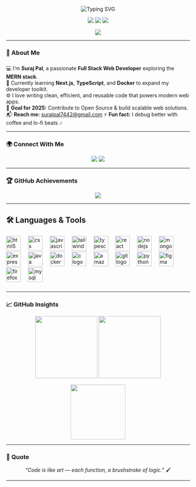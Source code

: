 <!-- Animated Banner -->
<p align="center">
  <img src="https://readme-typing-svg.herokuapp.com?font=Fira+Code&size=26&pause=1000&color=00FFFF&center=true&vCenter=true&width=600&lines=Hi%2C+I'm+Suraj+Pal+👋;Full+Stack+Web+Developer+💻;MERN+Stack+Explorer+🚀;Always+Learning+Something+New+✨" alt="Typing SVG" />
</p>

<!-- Profile Card -->
<p align="center">
  <img src="https://img.shields.io/badge/MERN%20Stack-%231A1A1A?style=for-the-badge&logo=mongodb&logoColor=4EA94B&labelColor=000000" />
  <img src="https://img.shields.io/badge/Full%20Stack%20Developer-%2300C853?style=for-the-badge&logo=javascript&logoColor=white" />
  <img src="https://img.shields.io/badge/Open%20Source%20Contributor-%2300BFA6?style=for-the-badge&logo=github&logoColor=white" />
</p>

<div align="center">
  <img src="https://visitor-badge.laobi.icu/badge?page_id=Suraj-219.Suraj-219&"  />
</div>

---

### 🌌 About Me  

###

💻 I’m **Suraj Pal**, a passionate **Full Stack Web Developer** exploring the **MERN stack**.  
🌱 Currently learning **Next.js**, **TypeScript**, and **Docker** to expand my developer toolkit.  
⚙️ I love writing clean, efficient, and reusable code that powers modern web apps.  
🎯 **Goal for 2025:** Contribute to Open Source & build scalable web solutions.  
📬 **Reach me:** surajpal7442@gmail.com
⚡ **Fun fact:** I debug better with coffee and lo-fi beats 🎶 

---

### 🌍 Connect With Me  


<p align="center">
  <a href="https://www.linkedin.com/in/surajpal219/"><img src="https://img.shields.io/badge/LinkedIn-0077B5?style=for-the-badge&logo=linkedin&logoColor=white" /></a>
  <a href="mailto:surajpal7442@gmail.com"><img src="https://img.shields.io/badge/Gmail-D14836?style=for-the-badge&logo=gmail&logoColor=white" /></a>
</p>

---

### 🏆 GitHub Achievements  


<p align="center">
  <img src="https://github-profile-trophy.vercel.app/?username=Suraj-219&theme=darkhub&margin-w=15&margin-h=15&no-frame=true" />
</p>

---

## 🛠️ Languages & Tools

###

<div align="left">
  <img src="https://cdn.jsdelivr.net/gh/devicons/devicon/icons/html5/html5-original.svg" height="40" alt="html5 logo"  />
  <img width="12" />
  <img src="https://cdn.jsdelivr.net/gh/devicons/devicon/icons/css3/css3-original.svg" height="40" alt="css logo"  />
  <img width="12" />
  <img src="https://cdn.jsdelivr.net/gh/devicons/devicon/icons/javascript/javascript-original.svg" height="40" alt="javascript logo"  />
  <img width="12" />
  <img src="https://cdn.jsdelivr.net/gh/devicons/devicon/icons/tailwindcss/tailwindcss-original-wordmark.svg" height="40" alt="tailwindcss logo"  />
  <img width="12" />
  <img src="https://cdn.jsdelivr.net/gh/devicons/devicon/icons/typescript/typescript-original.svg" height="40" alt="typescript logo"  />
  <img width="12" />
  <img src="https://cdn.jsdelivr.net/gh/devicons/devicon/icons/react/react-original.svg" height="40" alt="react logo"  />
  <img width="12" />
  <img src="https://cdn.jsdelivr.net/gh/devicons/devicon/icons/nodejs/nodejs-original.svg" height="40" alt="nodejs logo"  />
  <img width="12" />
  <img src="https://cdn.jsdelivr.net/gh/devicons/devicon/icons/mongodb/mongodb-original.svg" height="40" alt="mongodb logo"  />
  <img width="12" />
  <img src="https://cdn.jsdelivr.net/gh/devicons/devicon/icons/express/express-original.svg" height="40" alt="express logo"  />
  <img width="12" />
  <img src="https://cdn.jsdelivr.net/gh/devicons/devicon/icons/java/java-original.svg" height="40" alt="java logo"  />
  <img width="12" />
  <img src="https://cdn.jsdelivr.net/gh/devicons/devicon/icons/docker/docker-original.svg" height="40" alt="docker logo"  />
  <img width="12" />
  <img src="https://cdn.jsdelivr.net/gh/devicons/devicon/icons/c/c-original.svg" height="40" alt="c logo"  />
  <img width="12" />
  <img src="https://cdn.jsdelivr.net/gh/devicons/devicon/icons/amazonwebservices/amazonwebservices-line-wordmark.svg" height="40" alt="amazonwebservices logo"  />
  <img width="12" />
  <img src="https://cdn.jsdelivr.net/gh/devicons/devicon/icons/git/git-original.svg" height="40" alt="git logo"  />
  <img width="12" />
  <img src="https://cdn.jsdelivr.net/gh/devicons/devicon/icons/python/python-original.svg" height="40" alt="python logo"  />
  <img width="12" />
  <img src="https://cdn.jsdelivr.net/gh/devicons/devicon/icons/figma/figma-original.svg" height="40" alt="figma logo"  />
  <img width="12" />
  <img src="https://cdn.jsdelivr.net/gh/devicons/devicon/icons/firefox/firefox-original.svg" height="40" alt="firefox logo"  />
  <img width="12" />
  <img src="https://cdn.jsdelivr.net/gh/devicons/devicon/icons/mysql/mysql-original.svg" height="40" alt="mysql logo"  />
</div>

###

---

### 📈 GitHub Insights  

<p align="center">
  <img src="https://github-readme-stats.vercel.app/api?username=Suraj-219&show_icons=true&theme=tokyonight&hide_border=true&border_radius=12" height="170" />
  <img src="https://github-readme-streak-stats.herokuapp.com/?user=Suraj-219&theme=tokyonight&hide_border=true&border_radius=12" height="170" />
</p>

<p align="center">
  <img src="https://github-readme-stats.vercel.app/api/top-langs/?username=Suraj-219&layout=compact&theme=tokyonight&hide_border=true&border_radius=12" height="150" />
</p>

---

### 🎨 Quote  

<p align="center">
  <em>“Code is like art — each function, a brushstroke of logic.”</em> 🖌️  
</p>

---

